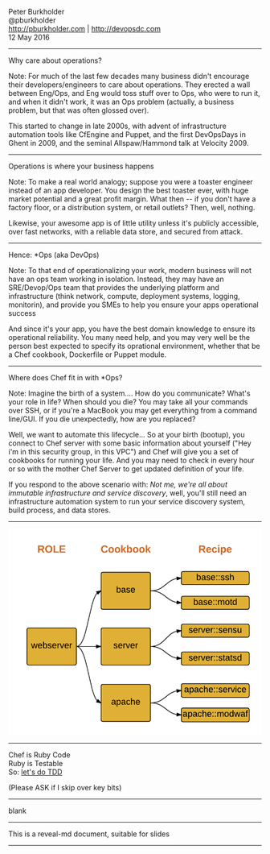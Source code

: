 Peter Burkholder<br>
@pburkholder<br>
http://pburkholder.com | http://devopsdc.com<br>
12 May 2016

---

Why care about operations?

Note:  For much of the last few decades many business didn't encourage their developers/engineers to care about operations.  They erected a wall between Eng/Ops, and Eng would toss stuff over to Ops, who were to run it, and when it didn't work, it was an Ops problem (actually, a business problem, but that was often glossed over).

This started to change in late 2000s, with advent of infrastructure automation tools like CfEngine and Puppet, and the first DevOpsDays in Ghent in 2009, and the seminal Allspaw/Hammond talk at Velocity 2009.

----

Operations is where your business happens

Note: To make a real world analogy; suppose you were a toaster engineer instead of an app developer. You design the best toaster ever, with huge market potential and a great profit margin. What then -- if you don't have a factory floor, or a distribution system, or retail outlets? Then, well, nothing.

Likewise, your awesome app is of little utility unless it's publicly accessible, over fast networks, with a reliable data store, and secured from attack.  

----

Hence: \*Ops (aka DevOps)

Note: To that end of operationalizing your work, modern business will not have an ops team working in isolation. Instead, they may have an SRE/Devop/Ops team that provides the underlying platform and infrastructure (think network, compute, deployment systems, logging, monitorin), and provide you SMEs to help you ensure your apps operational success

And since it's your app, you have the best domain knowledge to ensure its operational reliability.  You many need help, and you may very well be the person best expected to specify its oprational environment, whether that be a Chef cookbook, Dockerfile or Puppet module.

---

Where does Chef fit in with \*Ops?

Note: Imagine the birth of a system....  How do you communicate? What's your role in life? When should you die?
You may take all your commands over SSH, or if you're a MacBook you may get everything from a command line/GUI. If you die unexpectedly, how are you replaced?

Well, we want to automate this lifecycle...  So at your birth (bootup), you connect to Chef server with some basic information about yourself ("Hey i'm in this security group, in this VPC") and Chef will give you a set of cookbooks for running your life. And you may need to check in every hour or so with the mother Chef Server to get updated definition of your life.

If you respond to the above scenario with: _Not me, we're all about immutable infrastructure and service discovery_, well, you'll still need an infrastructure automation system to run your service discovery system, build process, and data stores.

----

![Roles cookbooks recipes](images/role.png)

----

Chef is Ruby Code<br>
Ruby is Testable<br>
So: [let's do TDD](./README.md)

(Please ASK if I skip over key bits)

---

blank


---

This is a reveal-md document, suitable for slides

---

